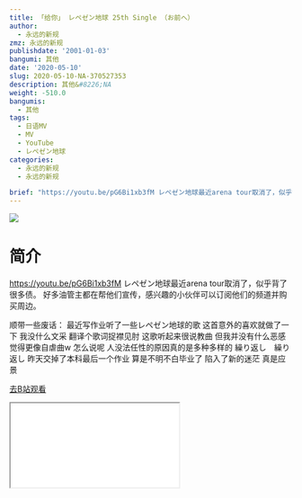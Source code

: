 ```yaml
---
title: 「给你」 レペゼン地球 25th Single （お前へ）
author:
  - 永远的新规
zmz: 永远的新规
publishdate: '2001-01-03'
bangumi: 其他
date: '2020-05-10'
slug: 2020-05-10-NA-370527353
description: 其他&#8226;NA
weight: -510.0
bangumis:
  - 其他
tags:
  - 日语MV
  - MV
  - YouTube
  - レペゼン地球
categories:
  - 永远的新规
  - 永远的新规

brief: "https://youtu.be/pG6Bi1xb3fM レペゼン地球最近arena tour取消了，似乎背了很多债。 好多油管主都在帮他们宣传，感兴趣的小伙伴可以订阅他们的频道并购买周边。 顺带一些废话： 最近写作业听了一些レペゼン地球的歌 这首意外的喜欢就做了一下 我没什么文采 翻译个歌词捉襟见肘 这歌听起来很说教曲 但我并没有什么恶感 觉得更像自虐曲w 怎么说呢 人没法任性的原因真的是多种多样的 繰り返し 繰り返し 昨天交掉了本科最后一个作业 算是不明不白毕业了 陷入了新的迷茫 真是应景"
---
```

![](https://raw.githubusercontent.com/tcgriffith/owaraisite/master/static/tmpimg/1c69dee38e10edb0baf522862514caecc48540b2.jpg.480.jpg)
# 简介  
https://youtu.be/pG6Bi1xb3fM
レペゼン地球最近arena tour取消了，似乎背了很多债。
好多油管主都在帮他们宣传，感兴趣的小伙伴可以订阅他们的频道并购买周边。

顺带一些废话：
最近写作业听了一些レペゼン地球的歌 这首意外的喜欢就做了一下 我没什么文采 翻译个歌词捉襟见肘
这歌听起来很说教曲 但我并没有什么恶感 觉得更像自虐曲w
怎么说呢 人没法任性的原因真的是多种多样的
繰り返し　繰り返し
昨天交掉了本科最后一个作业 算是不明不白毕业了
陷入了新的迷茫 真是应景  

[去B站观看](https://www.bilibili.com/video/av370527353/)
<div class ="resp-container"><iframe class="testiframe" src="//player.bilibili.com/player.html?aid=370527353"", scrolling="no", allowfullscreen="true" > </iframe></div> 
